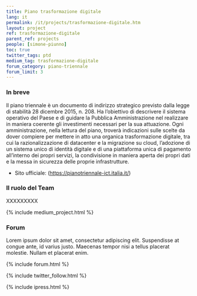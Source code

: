 ```yaml
---
title: Piano trasformazione digitale
lang: it
permalink: /it/projects/trasformazione-digitale.htm
layout: project
ref: trasformazione-digitale
parent_ref: projects
people: [simone-piunno]
toc: true
twitter_tags: ptd
medium_tag: trasformazione-digitale
forum_category: piano-triennale
forum_limit: 3
---
```


### In breve

Il piano triennale è un documento di indirizzo strategico previsto dalla legge di stabilità 28 dicembre 2015, n. 208. Ha l’obiettivo di descrivere il sistema operativo del Paese e di guidare la Pubblica Amministrazione nel realizzare in maniera coerente gli investimenti necessari per la sua attuazione.  Ogni amministrazione, nella lettura del piano, troverà indicazioni sulle scelte da dover compiere per mettere in atto una organica trasformazione digitale, tra cui la razionalizzazione di datacenter e la migrazione su cloud, l’adozione di un sistema unico di identità digitale e di una piattaforma unica di pagamento all’interno dei propri servizi, la condivisione in maniera aperta dei propri dati e la messa in sicurezza delle proprie infrastrutture.

* Sito ufficiale: (https://pianotriennale-ict.italia.it/)

### Il ruolo del Team

XXXXXXXXX


{% include medium_project.html %}

### Forum 

Lorem ipsum dolor sit amet, consectetur adipiscing elit. Suspendisse at congue ante, id varius justo. Maecenas tempor nisi a tellus placerat molestie. Nullam et placerat enim. 

{% include forum.html %}

{% include twitter_follow.html %}

{% include ipress.html %}
<div id="content-ipress" data-key="01e87bed-f52e-4d6d-af32-c4ea59fd300a" data-lang="it" data-size="100" data-tag="39"></div>
<script type="text/javascript" src="/js/ipress.js"></script>


